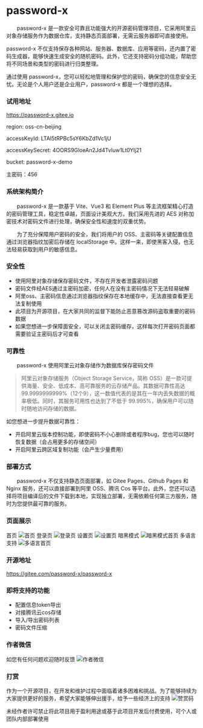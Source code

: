 # password-x

&emsp;&emsp;password-x 是一款安全可靠且功能强大的开源密码管理项目，它采用阿里云对象存储服务作为数据仓库，支持静态页面部署，无需云服务器即可直接使用。

password-x 不仅支持保存各种网站、服务器、数据库、应用等密码，还内置了密码生成器，能够快速生成安全的随机密码。此外，它还支持密码分组功能，帮助您将不同场景和类型的密码进行归类整理。

通过使用 password-x，您可以轻松地管理和保护您的密码，确保您的信息安全无忧。无论是个人用户还是企业用户，password-x 都是一个理想的选择。

### 试用地址

https://password-x.gitee.io

region: oss-cn-beijing

accessKeyId: LTAI5tRPBc5sY6KbZd1Vc1jU

accessKeySecret: 4OORS9GloeAn2Jd4Tvluw1Lt0YIj21

bucket: password-x-demo

主密码：456

### 系统架构简介
&emsp;&emsp;password-x 是一款基于 Vite、Vue3 和 Element Plus 等主流框架精心打造的密码管理工具，稳定性卓越，页面设计美观大方。我们采用先进的 AES 对称加密技术对密码文件进行处理，确保安全性和速度的双重优势。

&emsp;&emsp;为了充分保障用户密码的安全，我们将用户的 OSS、主密码等关键配置信息通过浏览器指纹加密后存储在 localStorage 中。这样一来，即使黑客入侵，也无法轻易获取到用户的敏感信息。

### 安全性
- 使用阿里对象存储保存密码文件，不存在开发者泄露密码问题
- 密码文件经AES通过主密码加密，任何人在没有主密码情况下无法轻易破解
- 阿里oss、主密码信息通过浏览器指纹保存在本地缓存中，无法直接查看更无法复制使用
- 此项目为开源项目，在大家共同的监督下能防止恶意篡改源码盗取重要的密码数据
- 如果您想进一步保障面安全，可以关闭主密码缓存，这样每次打开密码页面都需要验证主密码后才可查看

### 可靠性
&emsp;&emsp;password-x 使用阿里云对象存储作为数据库保存密码文件
> 阿里云对象存储服务（Object Storage Service，简称 OSS）是一款可提供海量、安全、低成本、高可靠服务的云存储产品。其数据可靠性高达 99.9999999999%（12个9），这一数值代表的是其在一年内丢失数据的概率极低。同时，其服务可用性也达到了不低于 99.995%，确保用户可以随时随地访问存储的数据。

如您想进一步提升数据可靠性：
- 开启阿里云版本控制功能，即使密码不小心删除或者程序bug，您也可以随时恢复数据（会占用更多的存储空间）
- 开启阿里云跨区域复制功能（会产生少量费用）

### 部署方式
&emsp;&emsp;password-x 不仅支持静态页面部署，如 Gitee Pages、Github Pages 和 Nginx 服务，还可以直接部署到阿里 OSS、腾讯 Cos 等平台。此外，您还可以选择将项目编译后的文件下载到本地，实现独立部署，无需依赖任何第三方服务，随时为您提供最可靠的服务。

### 页面展示
首页
![首页](https://foruda.gitee.com/images/1697444435953637196/a09e625d_9560465.png)
登录页
![登录页](https://foruda.gitee.com/images/1697444453927256991/3d10cc46_9560465.png)
设置页
![设置页](https://foruda.gitee.com/images/1697444469375771522/4b0da978_9560465.png)
暗黑模式
![暗黑模式首页](https://foruda.gitee.com/images/1697444481071950198/30813274_9560465.png)
多语言支持
![多语言首页](https://foruda.gitee.com/images/1697444495394421109/6eaa0dfc_9560465.png)

### 开源地址
https://gitee.com/password-x/password-x

### 即将支持的功能
- 配置信息token导出
- 对接腾讯云cos存储
- 导入/导出密码列表
- 密码文件压缩

### 作者微信
如您有任何问题欢迎随时反馈
![作者微信](https://foruda.gitee.com/images/1697444535317416303/de05c1a5_9560465.png)

### 打赏
作为一个开源项目，在开发和维护过程中面临着诸多困难和挑战。为了能够持续为大家提供更好的服务，希望大家能够伸出援手，给予一些经济上的支持
![赞赏码](https://foruda.gitee.com/images/1697444547014836574/613e0117_9560465.png)

未经作者许可禁止将此项目用于盈利用途或基于此项目开发后付费使用，可个人或团队内部部署使用

<style>
    img[alt="box"]{
        width:400px;
    }
</style>